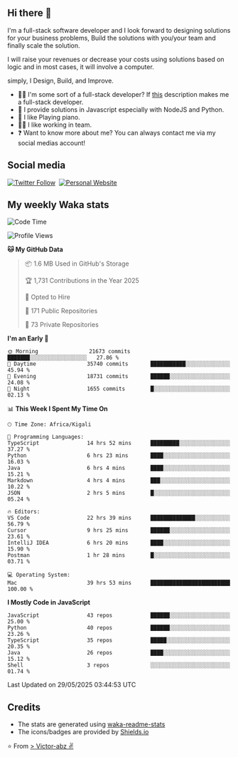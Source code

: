 ## Hi there 👋
I'm a full-stack software developer and I look forward to designing solutions for your business problems, Build the solutions with you/your team and finally scale the solution.

I will raise your revenues or decrease your costs using solutions based on logic and in most cases, it will involve a computer.

simply, I Design, Build, and Improve.

- 👨‍💻 I'm some sort of a full-stack developer? If [this](https://www.w3schools.com/whatis/whatis_fullstack.asp) description makes me a full-stack developer.
- 🌱 I provide solutions in Javascript especially with NodeJS and Python. 
- 🎹 I like Playing piano.
- 👯‍♀️ I like working in team.
- ❓ Want to know more about me? You can always contact me via my social medias account!

## Social media
[![Twitter Follow](https://img.shields.io/twitter/follow/vicky_abz?color=%231DA1F2&label=Twitter&style=for-the-badge&logo=twitter&logoColor=ffffff)](https://twitter.com/vicky_abz)
‎‎ [![Personal Website](https://img.shields.io/static/v1?label=visit&message=victor-abz.com&color=%235F021F&style=for-the-badge)](https://victor-abz.com/)

## My weekly Waka stats
<!--START_SECTION:waka-->
![Code Time](http://img.shields.io/badge/Code%20Time-1%2C628%20hrs%208%20mins-blue)

![Profile Views](http://img.shields.io/badge/Profile%20Views-0-blue)

**🐱 My GitHub Data** 

> 📦 1.6 MB Used in GitHub's Storage 
 > 
> 🏆 1,731 Contributions in the Year 2025
 > 
> 💼 Opted to Hire
 > 
> 📜 171 Public Repositories 
 > 
> 🔑 73 Private Repositories 
 > 
**I'm an Early 🐤** 

```text
🌞 Morning                21673 commits       ███████░░░░░░░░░░░░░░░░░░   27.86 % 
🌆 Daytime                35740 commits       ███████████░░░░░░░░░░░░░░   45.94 % 
🌃 Evening                18731 commits       ██████░░░░░░░░░░░░░░░░░░░   24.08 % 
🌙 Night                  1655 commits        █░░░░░░░░░░░░░░░░░░░░░░░░   02.13 % 
```


📊 **This Week I Spent My Time On** 

```text
🕑︎ Time Zone: Africa/Kigali

💬 Programming Languages: 
TypeScript               14 hrs 52 mins      █████████░░░░░░░░░░░░░░░░   37.27 % 
Python                   6 hrs 23 mins       ████░░░░░░░░░░░░░░░░░░░░░   16.03 % 
Java                     6 hrs 4 mins        ████░░░░░░░░░░░░░░░░░░░░░   15.21 % 
Markdown                 4 hrs 4 mins        ███░░░░░░░░░░░░░░░░░░░░░░   10.22 % 
JSON                     2 hrs 5 mins        █░░░░░░░░░░░░░░░░░░░░░░░░   05.24 % 

🔥 Editors: 
VS Code                  22 hrs 39 mins      ██████████████░░░░░░░░░░░   56.79 % 
Cursor                   9 hrs 25 mins       ██████░░░░░░░░░░░░░░░░░░░   23.61 % 
IntelliJ IDEA            6 hrs 20 mins       ████░░░░░░░░░░░░░░░░░░░░░   15.90 % 
Postman                  1 hr 28 mins        █░░░░░░░░░░░░░░░░░░░░░░░░   03.71 % 

💻 Operating System: 
Mac                      39 hrs 53 mins      █████████████████████████   100.00 % 
```

**I Mostly Code in JavaScript** 

```text
JavaScript               43 repos            ██████░░░░░░░░░░░░░░░░░░░   25.00 % 
Python                   40 repos            ██████░░░░░░░░░░░░░░░░░░░   23.26 % 
TypeScript               35 repos            █████░░░░░░░░░░░░░░░░░░░░   20.35 % 
Java                     26 repos            ████░░░░░░░░░░░░░░░░░░░░░   15.12 % 
Shell                    3 repos             ░░░░░░░░░░░░░░░░░░░░░░░░░   01.74 % 
```




 Last Updated on 29/05/2025 03:44:53 UTC
<!--END_SECTION:waka-->

## Credits
- The stats are generated using [waka-readme-stats](https://github.com/anmol098/waka-readme-stats)
- The icons/badges are provided by [Shields.io](https://shields.io/)

⭐️ From [> Victor-abz ✌](https://victor-abz.com/)
